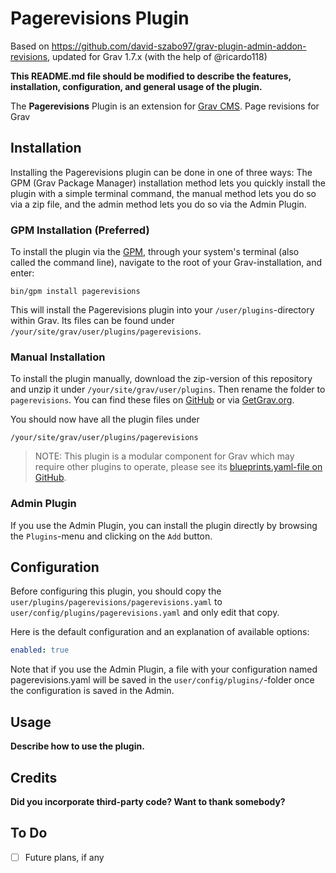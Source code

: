 # Pagerevisions Plugin
Based on https://github.com/david-szabo97/grav-plugin-admin-addon-revisions, updated for Grav 1.7.x (with the help of @ricardo118)

**This README.md file should be modified to describe the features, installation, configuration, and general usage of the plugin.**

The **Pagerevisions** Plugin is an extension for [Grav CMS](http://github.com/getgrav/grav). Page revisions for Grav

## Installation

Installing the Pagerevisions plugin can be done in one of three ways: The GPM (Grav Package Manager) installation method lets you quickly install the plugin with a simple terminal command, the manual method lets you do so via a zip file, and the admin method lets you do so via the Admin Plugin.

### GPM Installation (Preferred)

To install the plugin via the [GPM](http://learn.getgrav.org/advanced/grav-gpm), through your system's terminal (also called the command line), navigate to the root of your Grav-installation, and enter:

    bin/gpm install pagerevisions

This will install the Pagerevisions plugin into your `/user/plugins`-directory within Grav. Its files can be found under `/your/site/grav/user/plugins/pagerevisions`.

### Manual Installation

To install the plugin manually, download the zip-version of this repository and unzip it under `/your/site/grav/user/plugins`. Then rename the folder to `pagerevisions`. You can find these files on [GitHub](https://github.com//grav-plugin-pagerevisions) or via [GetGrav.org](http://getgrav.org/downloads/plugins#extras).

You should now have all the plugin files under

    /your/site/grav/user/plugins/pagerevisions
	
> NOTE: This plugin is a modular component for Grav which may require other plugins to operate, please see its [blueprints.yaml-file on GitHub](https://github.com//grav-plugin-pagerevisions/blob/master/blueprints.yaml).

### Admin Plugin

If you use the Admin Plugin, you can install the plugin directly by browsing the `Plugins`-menu and clicking on the `Add` button.

## Configuration

Before configuring this plugin, you should copy the `user/plugins/pagerevisions/pagerevisions.yaml` to `user/config/plugins/pagerevisions.yaml` and only edit that copy.

Here is the default configuration and an explanation of available options:

```yaml
enabled: true
```

Note that if you use the Admin Plugin, a file with your configuration named pagerevisions.yaml will be saved in the `user/config/plugins/`-folder once the configuration is saved in the Admin.

## Usage

**Describe how to use the plugin.**

## Credits

**Did you incorporate third-party code? Want to thank somebody?**

## To Do

- [ ] Future plans, if any

